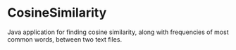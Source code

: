 # CosineSimilarity
Java application for finding cosine similarity, along with frequencies of most common words, between two text files.

